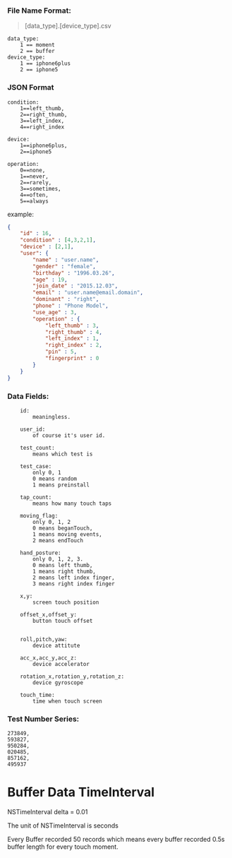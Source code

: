 ### File Name Format:

>	[data\_type].[device\_type].csv

	data_type:
		1 == moment
		2 == buffer
	device_type:
		1 == iphone6plus
		2 == iphone5

### JSON Format

	condition:
		1==left_thumb, 
		2==right_thumb, 
		3==left_index, 
		4==right_index

	device:
		1==iphone6plus, 
		2==iphone5

	operation:
		0==none, 
		1==never, 
		2==rarely, 
		3==sometimes, 
		4==often, 
		5==always
		
example:
```json
{
	"id" : 16,
	"condition" : [4,3,2,1],
	"device" : [2,1],
	"user": {
		"name" : "user.name",
		"gender" : "female",
		"birthday" : "1996.03.26",
		"age" : 19,
		"join_date" : "2015.12.03",
		"email" : "user.name@email.domain",
		"dominant" : "right",
		"phone" : "Phone Model",
		"use_age" : 3,
		"operation" : {
			"left_thumb" : 3,
			"right_thumb" : 4,
			"left_index" : 1,
			"right_index" : 2,
			"pin" : 5,
			"fingerprint" : 0
		}
	}
}
```

### Data Fields:

```
	id:
		meaningless.
	
	user_id:
		of course it's user id.
	
	test_count:
		means which test is

	test_case:
		only 0, 1
		0 means random
		1 means preinstall

	tap_count:
		means how many touch taps

	moving_flag:
		only 0, 1, 2
		0 means beganTouch,
		1 means moving events,
		2 means endTouch

	hand_posture:
		only 0, 1, 2, 3.
		0 means left thumb,
		1 means right thumb,
		2 means left index finger,
		3 means right index finger

	x,y:
		screen touch position

	offset_x,offset_y:
		button touch offset


	roll,pitch,yaw:
		device attitute

	acc_x,acc_y,acc_z:
		device accelerator

	rotation_x,rotation_y,rotation_z:
		device gyroscope

	touch_time:
		time when touch screen
```


### Test Number Series:

	273849,
	593827,
	950284,
	020485,
	857162,
	495937
	
	
# Buffer Data TimeInterval
NSTimeInterval delta = 0.01

The unit of NSTimeInterval is seconds

Every Buffer recorded 50 records which means every buffer recorded 0.5s buffer length for every touch moment.